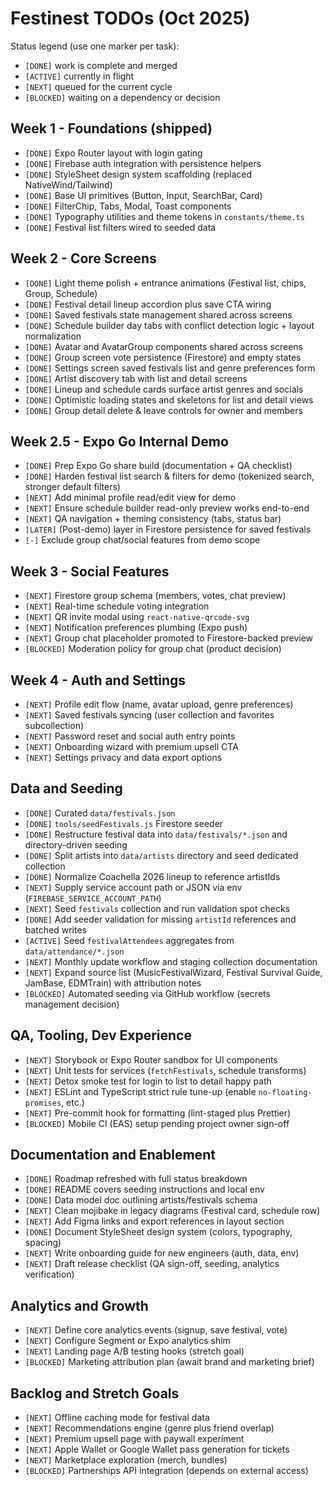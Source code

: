 # Festinest TODOs (Oct 2025)

Status legend (use one marker per task):
- `[DONE]` work is complete and merged
- `[ACTIVE]` currently in flight
- `[NEXT]` queued for the current cycle
- `[BLOCKED]` waiting on a dependency or decision

## Week 1 - Foundations (shipped)
- `[DONE]` Expo Router layout with login gating
- `[DONE]` Firebase auth integration with persistence helpers   
- `[DONE]` StyleSheet design system scaffolding (replaced NativeWind/Tailwind)
- `[DONE]` Base UI primitives (Button, Input, SearchBar, Card)
- `[DONE]` FilterChip, Tabs, Modal, Toast components
- `[DONE]` Typography utilities and theme tokens in `constants/theme.ts`
- `[DONE]` Festival list filters wired to seeded data

## Week 2 - Core Screens
- `[DONE]` Light theme polish + entrance animations (Festival list, chips, Group, Schedule)
- `[DONE]` Festival detail lineup accordion plus save CTA wiring
- `[DONE]` Saved festivals state management shared across screens
- `[DONE]` Schedule builder day tabs with conflict detection logic + layout normalization
- `[DONE]` Avatar and AvatarGroup components shared across screens
- `[DONE]` Group screen vote persistence (Firestore) and empty states
- `[DONE]` Settings screen saved festivals list and genre preferences form
- `[DONE]` Artist discovery tab with list and detail screens
- `[DONE]` Lineup and schedule cards surface artist genres and socials
- `[DONE]` Optimistic loading states and skeletons for list and detail views
- `[DONE]` Group detail delete & leave controls for owner and members

## Week 2.5 - Expo Go Internal Demo
- `[DONE]` Prep Expo Go share build (documentation + QA checklist)
- `[DONE]` Harden festival list search & filters for demo (tokenized search, stronger default filters)
- `[NEXT]` Add minimal profile read/edit view for demo
- `[NEXT]` Ensure schedule builder read-only preview works end-to-end
- `[NEXT]` QA navigation + theming consistency (tabs, status bar)
- `[LATER]` (Post-demo) layer in Firestore persistence for saved festivals
- `[-]` Exclude group chat/social features from demo scope

## Week 3 - Social Features
- `[NEXT]` Firestore group schema (members, votes, chat preview)
- `[NEXT]` Real-time schedule voting integration
- `[NEXT]` QR invite modal using `react-native-qrcode-svg`
- `[NEXT]` Notification preferences plumbing (Expo push)
- `[NEXT]` Group chat placeholder promoted to Firestore-backed preview
- `[BLOCKED]` Moderation policy for group chat (product decision)

## Week 4 - Auth and Settings
- `[NEXT]` Profile edit flow (name, avatar upload, genre preferences)
- `[NEXT]` Saved festivals syncing (user collection and favorites subcollection)
- `[NEXT]` Password reset and social auth entry points
- `[NEXT]` Onboarding wizard with premium upsell CTA
- `[NEXT]` Settings privacy and data export options

## Data and Seeding
- `[DONE]` Curated `data/festivals.json`
- `[DONE]` `tools/seedFestivals.js` Firestore seeder
- `[DONE]` Restructure festival data into `data/festivals/*.json` and directory-driven seeding
- `[DONE]` Split artists into `data/artists` directory and seed dedicated collection
- `[DONE]` Normalize Coachella 2026 lineup to reference artistIds
- `[NEXT]` Supply service account path or JSON via env (`FIREBASE_SERVICE_ACCOUNT_PATH`)
- `[NEXT]` Seed `festivals` collection and run validation spot checks
- `[DONE]` Add seeder validation for missing `artistId` references and batched writes
- `[ACTIVE]` Seed `festivalAttendees` aggregates from `data/attendance/*.json`
- `[NEXT]` Monthly update workflow and staging collection documentation
- `[NEXT]` Expand source list (MusicFestivalWizard, Festival Survival Guide, JamBase, EDMTrain) with attribution notes
- `[BLOCKED]` Automated seeding via GitHub workflow (secrets management decision)

## QA, Tooling, Dev Experience
- `[NEXT]` Storybook or Expo Router sandbox for UI components
- `[NEXT]` Unit tests for services (`fetchFestivals`, schedule transforms)
- `[NEXT]` Detox smoke test for login to list to detail happy path
- `[NEXT]` ESLint and TypeScript strict rule tune-up (enable `no-floating-promises`, etc.)
- `[NEXT]` Pre-commit hook for formatting (lint-staged plus Prettier)
- `[BLOCKED]` Mobile CI (EAS) setup pending project owner sign-off

## Documentation and Enablement
- `[DONE]` Roadmap refreshed with full status breakdown
- `[DONE]` README covers seeding instructions and local env
- `[DONE]` Data model doc outlining artists/festivals schema
- `[NEXT]` Clean mojibake in legacy diagrams (Festival card, schedule row)
- `[NEXT]` Add Figma links and export references in layout section
- `[DONE]` Document StyleSheet design system (colors, typography, spacing)
- `[NEXT]` Write onboarding guide for new engineers (auth, data, env)
- `[NEXT]` Draft release checklist (QA sign-off, seeding, analytics verification)

## Analytics and Growth
- `[NEXT]` Define core analytics events (signup, save festival, vote)
- `[NEXT]` Configure Segment or Expo analytics shim
- `[NEXT]` Landing page A/B testing hooks (stretch goal)
- `[BLOCKED]` Marketing attribution plan (await brand and marketing brief)

## Backlog and Stretch Goals
- `[NEXT]` Offline caching mode for festival data
- `[NEXT]` Recommendations engine (genre plus friend overlap)
- `[NEXT]` Premium upsell page with paywall experiment
- `[NEXT]` Apple Wallet or Google Wallet pass generation for tickets
- `[NEXT]` Marketplace exploration (merch, bundles)
- `[BLOCKED]` Partnerships API integration (depends on external access)
